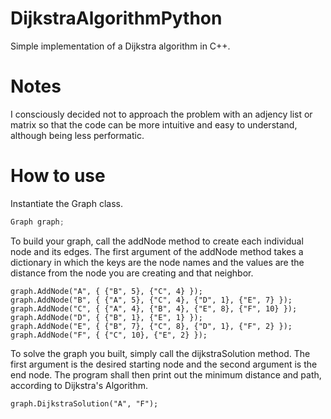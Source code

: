 # DijkstraAlgorithmPython

Simple implementation of a Dijkstra algorithm in C++.

# Notes

I consciously decided not to approach the problem with an adjency list or matrix so that the code can be more intuitive and easy to understand, although being less performatic.

# How to use

Instantiate the Graph class.

```cpp - C++
Graph graph;
```

To build your graph, call the addNode method to create each individual node and its edges. The first argument of the addNode method takes a dictionary in which the keys are the node names and the values are the distance from the node you are creating and that neighbor.

```
graph.AddNode("A", { {"B", 5}, {"C", 4} });
graph.AddNode("B", { {"A", 5}, {"C", 4}, {"D", 1}, {"E", 7} });
graph.AddNode("C", { {"A", 4}, {"B", 4}, {"E", 8}, {"F", 10} });
graph.AddNode("D", { {"B", 1}, {"E", 1} });
graph.AddNode("E", { {"B", 7}, {"C", 8}, {"D", 1}, {"F", 2} });
graph.AddNode("F", { {"C", 10}, {"E", 2} });
```

To solve the graph you built, simply call the dijkstraSolution method. The first argument is the desired starting node and the second argument is the end node. The program shall then print out the minimum distance and path, according to Dijkstra's Algorithm.

```
graph.DijkstraSolution("A", "F");
```
